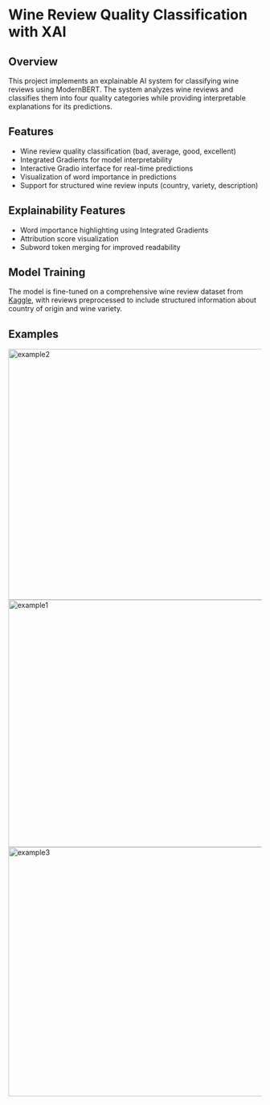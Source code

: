 # Wine Review Quality Classification with XAI

## Overview
This project implements an explainable AI system for classifying wine reviews using ModernBERT. The system analyzes wine reviews and classifies them into four quality categories while providing interpretable explanations for its predictions.

## Features
- Wine review quality classification (bad, average, good, excellent)
- Integrated Gradients for model interpretability
- Interactive Gradio interface for real-time predictions
- Visualization of word importance in predictions
- Support for structured wine review inputs (country, variety, description)

## Explainability Features
- Word importance highlighting using Integrated Gradients
- Attribution score visualization
- Subword token merging for improved readability

## Model Training
The model is fine-tuned on a comprehensive wine review dataset from [Kaggle](https://www.kaggle.com/datasets/zynicide/wine-reviews), with reviews preprocessed to include structured information about country of origin and wine variety.

## Examples
<img width="1446" height="499" alt="example2" src="https://github.com/user-attachments/assets/2bc39609-28f8-461b-8258-6f53c464cb20" />
<img width="1434" height="492" alt="example1" src="https://github.com/user-attachments/assets/ab2bb865-f6e5-4ef6-9f46-7c12d0ec6e7a" />
<img width="1439" height="496" alt="example3" src="https://github.com/user-attachments/assets/48693f7a-8578-4302-a7e6-423cd7c5f105" />

    
